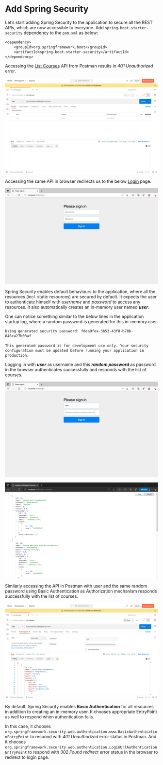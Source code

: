 

# Add Spring Security

Let’s start adding Spring Security to the application to secure all the REST APIs, which are now accessible to everyone. Add `spring-boot-starter-security` dependency to the `pom.xml` as below:
```  
<dependency>
	<groupId>org.springframework.boot</groupId>    
	<artifactId>spring-boot-starter-security</artifactId>
</dependency>  
```  
Accessing the [List Courses](http://localhost:8080/api/v1/courses) API from Postman results in *401 Unauthorized* error.

![List courses API response - Postman](./assets/list_courses_postman.png)

Accessing the same API in browser redirects us to the below [Login](http://localhost:8080/login) page.

![Spring Security Login page - Postman](./assets/login_browser.png)

Spring Security enables default behaviours to the application, where all the resources (incl. static resources) are secured by default. It expects the user to authenticate himself with *username* and *password* to access any resources. It also automatically creates an in-memory user named ***user***.

One can notice something similar to the below lines in the application startup log, where a random password is generated for this in-memory user.

```  
Using generated security password: fdea9fea-3b53-43f8-b78b-046ca27b03af  
  
This generated password is for development use only. Your security configuration must be updated before running your application in production.  
```  

Logging in with ***user*** as username and this ***random password*** as password in the browser authenticates successfully and responds with the list of courses.

![Spring Security Login page - Postman](./assets/login_with_credentials.png)

![Spring Security Login page - Postman](./assets/list_courses_browser.png)

Similarly accessing the API in Postman with user and the same random password using Basic Authentication as Authorization mechanism responds successfully with the list of courses.

![Spring Security Login page - Postman](./assets/list_courses_postman_200.png)

By default, Spring Security enables **Basic Authentication** for all resources in addition to creating an in-memory user. It chooses appropriate EntryPoint as well to respond when authentication fails.

In this case, it chooses `org.springframework.security.web.authentication.www.BasicAuthenticationEntryPoint` to respond with *401 Unauthorized* error status in Postman. And it chooses `org.springframework.security.web.authentication.LoginUrlAuthenticationEntryPoint` to respond with *302 Found redirect* error status in the browser to redirect to login page.